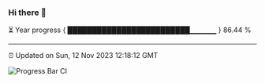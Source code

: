 ### Hi there 👋

⏳ Year progress { █████████████████████████▁▁▁▁▁ } 86.44 %

---

⏰ Updated on Sun, 12 Nov 2023 12:18:12 GMT

![Progress Bar CI](https://github.com/liununu/liununu/workflows/Progress%20Bar%20CI/badge.svg)

